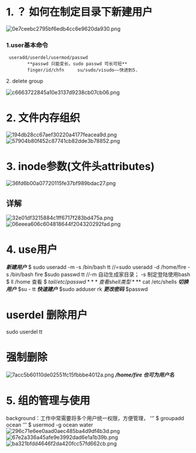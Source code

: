 # 1\. ？ 如何在制定目录下新建用户

![0e7ceebc2795bf6edb4cc6e9620da930.png](../../_resources/0e7ceebc2795bf6edb4cc6e9620da930.png)

### 1.user基本命令

```
 useradd/userdel/usermod/passwd
        **passwd 只能变长，sudo passwd 可长可短**
        finger/id/chfn     su/sudo/visudo——快进到5. 
```

2\. delete group

![c6663722845a10e3137d9238cb07cb06.png](../../_resources/c6663722845a10e3137d9238cb07cb06.png)

# 2\. 文件内存组织

![194db28cc67aef30220a4177feacea9d.png](../../_resources/194db28cc67aef30220a4177feacea9d.png)
![57904b80f452c87741cb82dde3b78852.png](../../_resources/57904b80f452c87741cb82dde3b78852.png)

# 3\. inode参数(文件头attributes)

![36fd6b00a07720115fe37bf989bdac27.png](../../_resources/36fd6b00a07720115fe37bf989bdac27.png)

## 详解

![32e01df3215884c1ff6717f283bd475a.png](../../_resources/32e01df3215884c1ff6717f283bd475a.png)
![06eeea606c604818644f204320292fad.png](../../_resources/06eeea606c604818644f204320292fad.png)

# 4\. use用户

***新建用户***
$ sudo useradd -m -s /bin/bash tt
//=sudo useradd -d /home/fire -s /bin/bash fire
$sudo passwd tt //-m 自动生成家目录； -s 制定登陆使用bash $ ll /home 查看
$ $tail /etc/passwd ***查看shell类型***$ cat /etc/shells
***切换用户*** $su - tt
***快速建户*** $sudo adduser rk
***更改密码*** $passwd

# userdel 删除用户

sudo userdel tt

# 强制删除

![7acc5b60110de02551fc15fbbbe4012a.png](../../_resources/7acc5b60110de02551fc15fbbbe4012a.png)
***/home/fire 也可为用户名***

# 5\. 组的管理与使用

background：工作中常需要将多个用户统一权限，方便管理，
'‘’ $ groupadd ocean
‘’‘ $ usermod -g ocean water
![296c71e6ee0aad0aec485ba4d9df4b3d.png](../../_resources/296c71e6ee0aad0aec485ba4d9df4b3d.png)
![67e2a336a45afe9e3992dad6e1a1b39b.png](../../_resources/67e2a336a45afe9e3992dad6e1a1b39b.png)
![ba321bfdd4646f2da420fcc57fd662cb.png](../../_resources/ba321bfdd4646f2da420fcc57fd662cb.png)